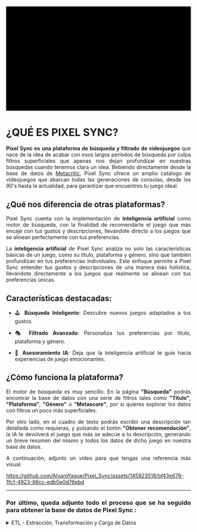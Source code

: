 ![Alt Img](https://github.com/AlvaroYague/Pixel_Sync/blob/main/images/juegos.gif)

<div style="text-align: justify;">

# ¿QUÉ ES PIXEL SYNC?
**Pixel Sync es una plataforma de búsqueda y filtrado de videojuegos** que nace de la idea de acabar con esos largos períodos de búsqueda por culpa filtros superficiales que apenas nos dejan profundizar en nuestras búsquedas cuando tenemos clara un idea. Bebiendo directamente desde la base de datos de [Metacritic](https://www.metacritic.com/game/), Pixel Sync ofrece un amplio catálogo de videojuegos que abarcan todas las generaciones de consolas, desde los 90's hasta la actualidad, para garantizar que encuentres tu juego ideal.

## ¿Qué nos diferencia de otras plataformas?

Pixel Sync cuenta con la implementación de **inteligencia artificial** como motor de búsqueda, con la finalidad de recomendarte el juego que más encaje con tus gustos y descripciones, llevándote directo a los juegos que se alinean perfectamente con tus preferencias.

La **inteligencia artificial** de Pixel Sync analiza no solo las características básicas de un juego, como su título, plataforma y género, sino que también profundizan en tus preferencias individuales. Este enfoque permite a Pixel Sync entender tus gustos y descripciones de una manera más holística, llevándote directamente a los juegos que realmente se alinean con tus preferencias únicas.

## Características destacadas:
- 🕹 **Búsqueda Inteligente**: Descubre nuevos juegos adaptados a tus gustos.

- 🎭 **Filtrado Avanzado**: Personaliza tus preferencias por título, plataforma y género.

- 🚀 **Asesoramiento IA**: Deja que la inteligencia artificial te guíe hacia experiencias de juego emocionantes.

## ¿Cómo funciona la plataforma?

El motor de búsqueda es muy sencillo. En la página **"Búsqueda"** podrás encontrar la base de datos con una serie de filtros tales como **"Título"**, **"Plataforma"**, **"Género"** o **"Metascore"**, por si quieres explorar los datos con filtros un poco más superficiales.

Por otro lado, en el cuadro de texto podrás escribir una descripción tan detallada como requieras, y pulsando el botón **"Obtener recomendación"**, la IA te devolverá el juego que más se adecúe a tu descripción, generando un breve resumen del mismo y todos los datos de dicho juego en nuestra base de datos.

A continuación, adjunto un vídeo para que tengas una referencia más visual:

https://github.com/AlvaroYague/Pixel_Sync/assets/145923518/bf43e676-1fc1-4923-86cc-edb0e0d76ebd 
  
------------------------------------------------------------- 

### Por último, queda adjunto todo el proceso que se ha seguido para obtener la base de datos de Pixel Sync :

<details>
<summary>ETL - Extracción, Transformación y Carga de Datos</summary>
<br>
Todos los archivos de datos se encuentran en la carpeta "data".

En la carpeta "notebooks" encontrarás cómo se realizó cada proceso:

### 🌐 Extracción de Datos de Metacritic:

En la fase de extracción, obtuve los datos de [Metacritic](https://www.metacritic.com/game/) a través de una llamada a la API externa de [Apify](https://apify.com/). La base de datos, posteriormente, fue exportada a un archivo .CSV ("metacritic.csv") para proceder a su tranformación y limpieza.

### 🧹 Transformación con Pandas:

Una vez recabados los datos, utilizamos la librería Pandas de Python para transformar y limpiar los mismos, empezando por una buena exploración del dato, así como la utilización de herramientas tales como limpieza de duplicados, agrupaciones y transformación de valores únicos, tratamiento de nulos...etc. Exportar el resultado nos dará como resultado  "metacritic_transform.csv".


### 🚚 Carga en la Base de Datos SQL:

Finalmente, con los datos ya transformados, estos son importados a una base de datos en SQL creada y exportada desde Python, con la finalidad de tener un acceso sencillo a los mismo a la hora de modificarlos y actualizarlos.

### Extra: Traducción de los datos

Como extra, se ha realizado una pequeña transformación de datos y aplicación de la librería GoogleTrans para traducir toda la base de datos al español, ya que en primera instancia esta se encuentra en inglés. Como resultado, obtenermos el archivo "metacritic_es.csv".
</details>

</div>


